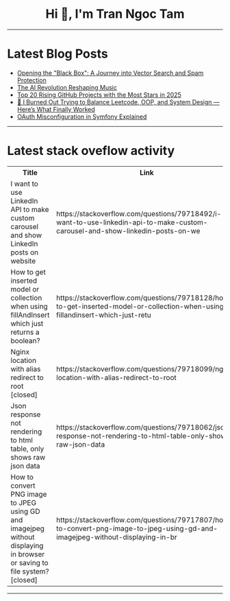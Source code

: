 <h1 align="center">Hi 👋, I'm Tran Ngoc Tam</h1>

---

# Latest Blog Posts 
<!-- BLOG-POST-LIST:START -->
- [Opening the &quot;Black Box&quot;: A Journey into Vector Search and Spam Protection](https://dev.to/prema_ananda/opening-the-black-box-a-journey-into-vector-search-and-spam-protection-1kmd)
- [The AI Revolution Reshaping Music](https://dev.to/rawveg/the-ai-revolution-reshaping-music-b47)
- [Top 20 Rising GitHub Projects with the Most Stars in 2025](https://dev.to/therealmrmumba/top-20-rising-github-projects-with-the-most-stars-in-2025-3idf)
- [🧠 I Burned Out Trying to Balance Leetcode, OOP, and System Design — Here’s What Finally Worked](https://dev.to/huynhnguyen/i-burned-out-trying-to-balance-leetcode-oop-and-system-design-heres-what-finally-worked-c2j)
- [OAuth Misconfiguration in Symfony Explained](https://dev.to/pentest_testing_corp/oauth-misconfiguration-in-symfony-explained-3pf6)
<!-- BLOG-POST-LIST:END -->

---

# Latest stack oveflow activity
<table>
  <tr><th>Title</th><th>Link</th></tr>
  <!-- STACKOVERFLOW:START --><tr><td>I want to use LinkedIn API to make custom carousel and show LinkedIn posts on website</td><td>https://stackoverflow.com/questions/79718492/i-want-to-use-linkedin-api-to-make-custom-carousel-and-show-linkedin-posts-on-we</td></tr><tr><td>How to get inserted model or collection when using fillAndInsert which just returns a boolean?</td><td>https://stackoverflow.com/questions/79718128/how-to-get-inserted-model-or-collection-when-using-fillandinsert-which-just-retu</td></tr><tr><td>Nginx location with alias redirect to root [closed]</td><td>https://stackoverflow.com/questions/79718099/nginx-location-with-alias-redirect-to-root</td></tr><tr><td>Json response not rendering to html table, only shows raw json data</td><td>https://stackoverflow.com/questions/79718062/json-response-not-rendering-to-html-table-only-shows-raw-json-data</td></tr><tr><td>How to convert PNG image to JPEG using GD and imagejpeg without displaying in browser or saving to file system? [closed]</td><td>https://stackoverflow.com/questions/79717807/how-to-convert-png-image-to-jpeg-using-gd-and-imagejpeg-without-displaying-in-br</td></tr><!-- STACKOVERFLOW:END -->
</table>

---


